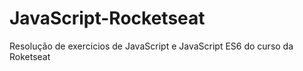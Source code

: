 # JavaScript-Rocketseat
 Resolução de exercicios de JavaScript e JavaScript ES6 do curso da Roketseat
